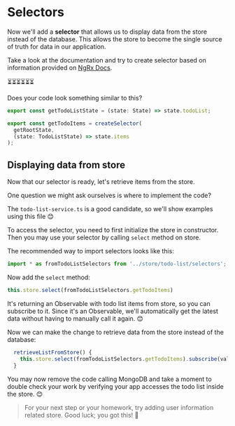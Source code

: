 # Selectors

Now we'll add a **selector** that allows us to display data from the store instead of the database. This allows the store to become the single source of truth for data in our application.

Take a look at the documentation and try to create selector based on information provided on [NgRx Docs](https://ngrx.io/guide/store/selectors).

⏳⏳⏳⏳⏳⏳

Does your code look something similar to this?

```ts
export const getTodoListState = (state: State) => state.todoList;

export const getTodoItems = createSelector(
  getRootState,
  (state: TodoListState) => state.items
);
```

## Displaying data from store

Now that our selector is ready, let's retrieve items from the store.

One question we might ask ourselves is where to implement the code?

The `todo-list-service.ts` is a good candidate, so we'll show examples using this file 😊

To access the selector, you need to first initialize the store in constructor. Then you may use your selector by calling `select` method on store.

The recommended way to import selectors looks like this:

```ts
import * as fromTodoListSelectors from '../store/todo-list/selectors';
```

Now add the `select` method:

```ts
this.store.select(fromTodoListSelectors.getTodoItems)
```

It's returning an Observable with todo list items from store, so you can subscribe to it. Since it's an Observable, we'll automatically get the latest data without having to manually call it again. 😊

Now we can make the change to retrieve data from the store instead of the database:

```ts
  retrieveListFromStore() {
    this.store.select(fromTodoListSelectors.getTodoItems).subscribe(value => this.todoListSubject.next(value));
  }
```

You may now remove the code calling MongoDB and take a moment to double check your work by verifying your app accesses the todo list inside the store. 😊

> For your next step or your homework, try adding user information related store. Good luck; you got this! 💪
